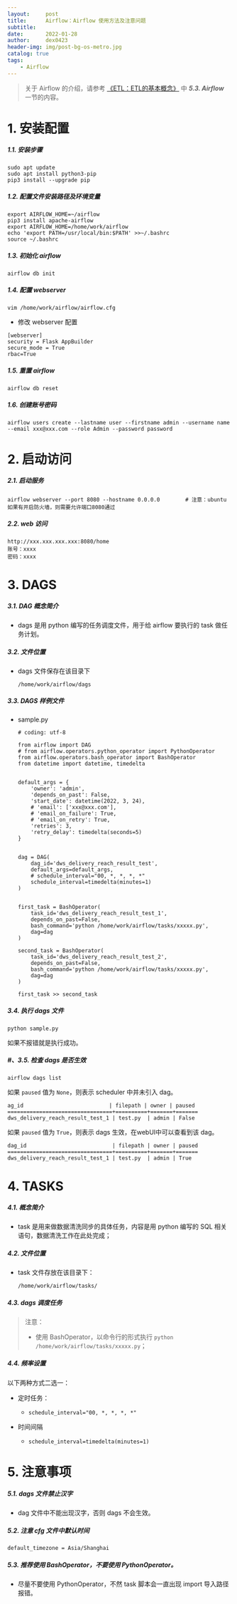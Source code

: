 ```yaml
---
layout:     post
title:      Airflow：Airflow 使用方法及注意问题
subtitle:   
date:       2022-01-28
author:     dex0423
header-img: img/post-bg-os-metro.jpg
catalog: true
tags:
    - Airflow
---
```


> 关于 Airflow 的介绍，请参考 <a href="https://dex0423.github.io/2022/01/27/ETL-ETL%E7%9A%84%E5%9F%BA%E6%9C%AC%E6%A6%82%E5%BF%B5/">《ETL：ETL的基本概念》</a> 中 ***5.3. Airflow*** 一节的内容。

# 1. 安装配置

##### 1.1. 安装步骤

```
sudo apt update
sudo apt install python3-pip
pip3 install --upgrade pip
```

##### 1.2. 配置文件安装路径及环境变量

```
export AIRFLOW_HOME=~/airflow
pip3 install apache-airflow
export AIRFLOW_HOME=/home/work/airflow
echo 'export PATH=/usr/local/bin:$PATH' >>~/.bashrc
source ~/.bashrc
```

##### 1.3. 初始化 airflow

```
airflow db init
```

##### 1.4. 配置 webserver

```
vim /home/work/airflow/airflow.cfg
```
- 修改 webserver 配置
```
[webserver]
security = Flask AppBuilder
secure_mode = True
rbac=True
```

##### 1.5. 重置 airflow

```
airflow db reset
```

##### 1.6. 创建账号密码

```
airflow users create --lastname user --firstname admin --username name --email xxx@xxx.com --role Admin --password password
```

# 2. 启动访问

##### 2.1. 启动服务

```
airflow webserver --port 8080 --hostname 0.0.0.0        # 注意：ubuntu如果有开启防火墙，则需要允许端口8080通过
```
##### 2.2. web 访问
```
http://xxx.xxx.xxx.xxx:8080/home
账号：xxxx
密码：xxxx
```

# 3. DAGS

##### 3.1. DAG 概念简介

- dags 是用 python 编写的任务调度文件，用于给 airflow 要执行的 task 做任务计划。

##### 3.2. 文件位置

- dags 文件保存在该目录下
    ```
    /home/work/airflow/dags
    ```

##### 3.3. DAGS 样例文件

- sample.py

    ```aidl
    # coding: utf-8
    
    from airflow import DAG
    # from airflow.operators.python_operator import PythonOperator
    from airflow.operators.bash_operator import BashOperator
    from datetime import datetime, timedelta
    
    
    default_args = {
        'owner': 'admin',
        'depends_on_past': False,
        'start_date': datetime(2022, 3, 24),
        # 'email': ['xxx@xxx.com'],
        # 'email_on_failure': True,
        # 'email_on_retry': True,
        'retries': 3,
        'retry_delay': timedelta(seconds=5)
    }
    
    
    dag = DAG(
        dag_id='dws_delivery_reach_result_test',
        default_args=default_args,
        # schedule_interval="00, *, *, *, *"
        schedule_interval=timedelta(minutes=1)
    )
    
  
    first_task = BashOperator(
        task_id='dws_delivery_reach_result_test_1',
        depends_on_past=False,
        bash_command='python /home/work/airflow/tasks/xxxxx.py',
        dag=dag
    )
  
    second_task = BashOperator(
        task_id='dws_delivery_reach_result_test_2',
        depends_on_past=False,
        bash_command='python /home/work/airflow/tasks/xxxxx.py',
        dag=dag
    )
    
    first_task >> second_task
  
    ```

##### 3.4. 执行 dags 文件

```aidl
python sample.py
```
如果不报错就是执行成功。

##### #、3.5. 检查 dags 是否生效

```aidl
airflow dags list
```

如果 `paused` 值为 `None`，则表示 scheduler 中并未引入 dag。

```aidl
ag_id                           | filepath | owner | paused
=================================+==========+=======+=======
dws_delivery_reach_result_test_1 | test.py  | admin | False
```
如果 `paused` 值为 `True`，则表示 dags 生效，在webUI中可以查看到该 dag。

```aidl
dag_id                           | filepath | owner | paused
=================================+==========+=======+=======
dws_delivery_reach_result_test_1 | test.py  | admin | True
```

# 4. TASKS

##### 4.1. 概念简介

- task 是用来做数据清洗同步的具体任务，内容是用 python 编写的 SQL 相关语句，数据清洗工作在此处完成；

##### 4.2. 文件位置

- task 文件存放在该目录下：

  `/home/work/airflow/tasks/`

##### 4.3. dags 调度任务

>注意：
>- 使用 BashOperator，以命令行的形式执行 `python /home/work/airflow/tasks/xxxxx.py`；

##### 4.4. 频率设置

以下两种方式二选一：

- 定时任务：
    - `schedule_interval="00, *, *, *, *"`

- 时间间隔
    - `schedule_interval=timedelta(minutes=1)`


# 5. 注意事项

##### 5.1. dags 文件禁止汉字

- dag 文件中不能出现汉字，否则 dags 不会生效。

##### 5.2. 注意 cfg 文件中默认时间

`default_timezone = Asia/Shanghai`

##### 5.3. 推荐使用 BashOperator，不要使用 PythonOperator。

- 尽量不要使用 PythonOperator，不然 task 脚本会一直出现 import 导入路径报错。


